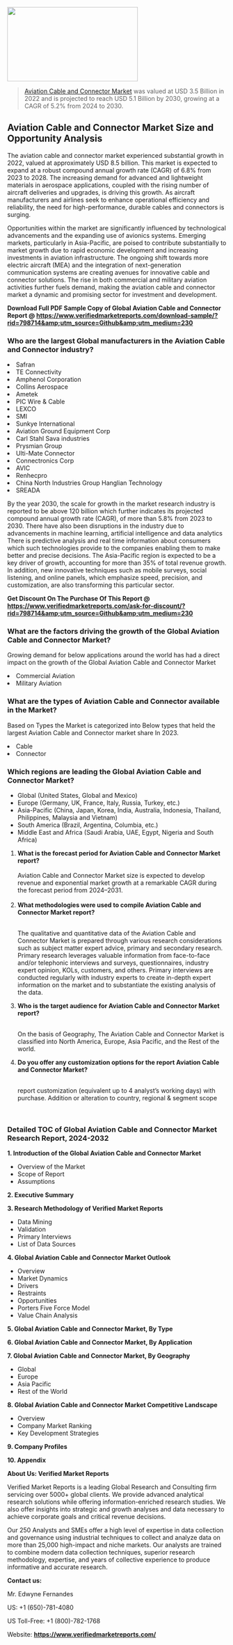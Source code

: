 <img src="https://ffe5etoiles.com/wp-content/uploads/2024/12/MST1-300x171.png" alt="" width="300" height="171" class="alignnone size-medium wp-image-20088" /><blockquote><p><p><a href="https://www.verifiedmarketreports.com/download-sample/?rid=798714&utm_source=Github&utm_medium=230" target="_blank">Aviation Cable and Connector Market</a> was valued at USD 3.5 Billion in 2022 and is projected to reach USD 5.1 Billion by 2030, growing at a CAGR of 5.2% from 2024 to 2030.</p></blockquote><p><h2>Aviation Cable and Connector Market Size and Opportunity Analysis</h2> <p>The aviation cable and connector market experienced substantial growth in 2022, valued at approximately USD 8.5 billion. This market is expected to expand at a robust compound annual growth rate (CAGR) of 6.8% from 2023 to 2028. The increasing demand for advanced and lightweight materials in aerospace applications, coupled with the rising number of aircraft deliveries and upgrades, is driving this growth. As aircraft manufacturers and airlines seek to enhance operational efficiency and reliability, the need for high-performance, durable cables and connectors is surging.</p> <p>Opportunities within the market are significantly influenced by technological advancements and the expanding use of avionics systems. Emerging markets, particularly in Asia-Pacific, are poised to contribute substantially to market growth due to rapid economic development and increasing investments in aviation infrastructure. The ongoing shift towards more electric aircraft (MEA) and the integration of next-generation communication systems are creating avenues for innovative cable and connector solutions. The rise in both commercial and military aviation activities further fuels demand, making the aviation cable and connector market a dynamic and promising sector for investment and development.</p> </p><p class=""><strong>Download Full PDF Sample Copy of Global Aviation Cable and Connector Report @ <a href="https://www.verifiedmarketreports.com/download-sample/?rid=798714&amp;utm_source=Github&amp;utm_medium=230" target="_blank">https://www.verifiedmarketreports.com/download-sample/?rid=798714&amp;utm_source=Github&amp;utm_medium=230</a></strong></p><h3 id="" class="">Who are the largest Global manufacturers in the Aviation Cable and Connector industry?</h3><p><li>Safran</li><li> TE Connectivity</li><li> Amphenol Corporation</li><li> Collins Aerospace</li><li> Ametek</li><li> PIC Wire & Cable</li><li> LEXCO</li><li> SMI</li><li> Sunkye International</li><li> Aviation Ground Equipment Corp</li><li> Carl Stahl Sava industries</li><li> Prysmian Group</li><li> Ulti-Mate Connector</li><li> Connectronics Corp</li><li> AVIC</li><li> Renhecpro</li><li> China North Industries Group Hanglian Technology</li><li> SREADA</li></p><div class=""><div class="" dir="" data-message-author-role="" data-message-id="" data-message-model-slug=""><div class=""><div class=""><div class=""><div class="" dir="" data-message-author-role="" data-message-id="" data-message-model-slug=""><div class=""><div class=""><p>By the year 2030, the scale for growth in the market research industry is reported to be above 120 billion which further indicates its projected compound annual growth rate (CAGR), of more than 5.8% from 2023 to 2030. There have also been disruptions in the industry due to advancements in machine learning, artificial intelligence and data analytics There is predictive analysis and real time information about consumers which such technologies provide to the companies enabling them to make better and precise decisions. The Asia-Pacific region is expected to be a key driver of growth, accounting for more than 35% of total revenue growth. In addition, new innovative techniques such as mobile surveys, social listening, and online panels, which emphasize speed, precision, and customization, are also transforming this particular sector.</p><p><strong>Get Discount On The Purchase Of This Report @&nbsp; <a href="https://www.verifiedmarketreports.com/ask-for-discount/?rid=798714&amp;utm_source=Github&amp;utm_medium=230" target="_blank">https://www.verifiedmarketreports.com/ask-for-discount/?rid=798714&amp;utm_source=Github&amp;utm_medium=230</a></strong></p></div></div></div></div></div></div></div></div><h3 id="" class="">What are the factors driving the growth of the Global Aviation Cable and Connector Market?</h3><p id="" class="">Growing demand for below applications around the world has had a direct impact on the growth of the Global Aviation Cable and Connector Market</p><p id="" class=""><li>Commercial Aviation</li><li> Military Aviation</li></p><h3 id="" class="">What are the types of Aviation Cable and Connector available in the Market?</h3><p id="" class="">Based on Types the Market is categorized into Below types that held the largest Aviation Cable and Connector market share In 2023.</p><p id="" class=""><li>Cable</li><li> Connector</li></p><h3 id="" class="">Which regions are leading the Global Aviation Cable and Connector Market?</h3><ul><li>Global (United States, Global and Mexico)</li><li>Europe (Germany, UK, France, Italy, Russia, Turkey, etc.)</li><li>Asia-Pacific (China, Japan, Korea, India, Australia, Indonesia, Thailand, Philippines, Malaysia and Vietnam)</li><li>South America (Brazil, Argentina, Columbia, etc.)</li><li>Middle East and Africa (Saudi Arabia, UAE, Egypt, Nigeria and South Africa)</li></ul><p><ol><li><strong>What is the forecast period for Aviation Cable and Connector Market report?<br /></strong><br /><span data-sheets-root="1" data-sheets-value="{&quot;1&quot;:2,&quot;2&quot;:&quot;XXXX size is expected to develop revenue and exponential market growth at a remarkable CAGR during the forecast period from 2024&ndash;2030.&quot;}" data-sheets-userformat="{&quot;2&quot;:12674,&quot;4&quot;:{&quot;1&quot;:2,&quot;2&quot;:16776960},&quot;10&quot;:2,&quot;11&quot;:0,&quot;15&quot;:&quot;Arial&quot;,&quot;16&quot;:12}">Aviation Cable and Connector Market size is expected to develop revenue and exponential market growth at a remarkable CAGR during the forecast period from 2024&ndash;2031.</span><br /><br /></li><li><strong>What methodologies were used to compile Aviation Cable and Connector Market report?<br /><br /></strong><p>The qualitative and quantitative data of the&nbsp;Aviation Cable and Connector Market is prepared through various research considerations such as subject matter expert advice, primary and secondary research. Primary research leverages valuable information from face-to-face and/or telephonic interviews and surveys, questionnaires, industry expert opinion, KOLs, customers, and others. Primary interviews are conducted regularly with industry experts to create in-depth expert information on the market and to substantiate the existing analysis of the data.&nbsp;</p></li><li><strong>Who is the target audience for Aviation Cable and Connector Market report?<br /><br /></strong><p>On the basis of Geography, The&nbsp;Aviation Cable and Connector Market is classified into North America, Europe, Asia Pacific, and the Rest of the world.</p></li><li><strong>Do you offer any customization options for the report Aviation Cable and Connector Market?<br /><br /></strong><p>report customization (equivalent up to 4 analyst&rsquo;s working days) with purchase. Addition or alteration to country, regional &amp; segment scope</p><p>&nbsp;</p></li></ol></p><h3 id="" class="">Detailed TOC of Global Aviation Cable and Connector Market Research Report, 2024-2032</h3><p id="" class=""><strong>1. Introduction of the Global Aviation Cable and Connector Market</strong></p><ul><li>Overview of the Market</li><li>Scope of Report</li><li>Assumptions</li></ul><p id="" class=""><strong>2. Executive Summary</strong></p><p id="" class=""><strong>3. Research Methodology of&nbsp;Verified Market Reports</strong></p><ul><li>Data Mining</li><li>Validation</li><li>Primary Interviews</li><li>List of Data Sources</li></ul><p id="" class=""><strong>4. Global Aviation Cable and Connector Market Outlook</strong></p><ul><li>Overview</li><li>Market Dynamics</li><li>Drivers</li><li>Restraints</li><li>Opportunities</li><li>Porters Five Force Model</li><li>Value Chain Analysis</li></ul><p id="" class=""><strong>5. Global Aviation Cable and Connector Market, By&nbsp;Type</strong></p><p id="" class=""><strong>6. Global Aviation Cable and Connector Market, By Application</strong></p><p id="" class=""><strong>7. Global Aviation Cable and Connector Market, By Geography</strong></p><ul><li>Global</li><li>Europe</li><li>Asia Pacific</li><li>Rest of the World</li></ul><p id="" class=""><strong>8. Global Aviation Cable and Connector Market Competitive Landscape</strong></p><ul><li>Overview</li><li>Company Market Ranking</li><li>Key Development Strategies</li></ul><p id="" class=""><strong>9. Company Profiles</strong></p><p id="" class=""><strong>10. Appendix</strong></p><p id="" class=""><strong>About Us: Verified Market Reports</strong></p><p id="" class="">Verified Market Reports is a leading Global Research and Consulting firm servicing over 5000+ global clients. We provide advanced analytical research solutions while offering information-enriched research studies. We also offer insights into strategic and growth analyses and data necessary to achieve corporate goals and critical revenue decisions.</p><p id="" class="">Our 250 Analysts and SMEs offer a high level of expertise in data collection and governance using industrial techniques to collect and analyze data on more than 25,000 high-impact and niche markets. Our analysts are trained to combine modern data collection techniques, superior research methodology, expertise, and years of collective experience to produce informative and accurate research.</p><p id="" class=""><strong>Contact us:</strong></p><p id="" class="">Mr. Edwyne Fernandes</p><p id="" class="">US: +1 (650)-781-4080</p><p id="" class="">US Toll-Free: +1 (800)-782-1768</p><p id="" class="">Website: <a target="" data-test-app-aware-link=""><strong>https://www.verifiedmarketreports.com/</strong></a></p>
